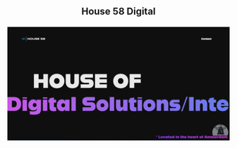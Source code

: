 <h2 align="center">
House 58 Digital
</h2>

<h3 align="center">
<img src="https://github.com/yigitaksoy/House-58/blob/master/src/assets/images/house58.png" alt="House 58 Preview">
</h3>
